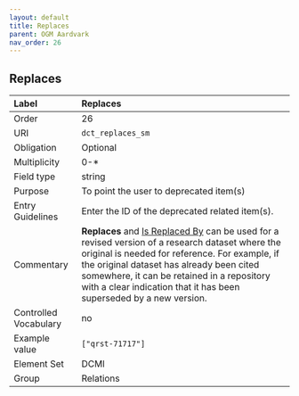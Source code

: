```yaml
---
layout: default
title: Replaces
parent: OGM Aardvark
nav_order: 26
---
```


## Replaces

| Label                 | Replaces |
|:----------------------|:---------|
| Order                 | 26 |
| URI                   | `dct_replaces_sm` |
| Obligation            | Optional |
| Multiplicity          | 0-* |
| Field type            | string |
| Purpose               | To point the user to deprecated item(s) |
| Entry Guidelines      | Enter the ID of the deprecated related item(s). |
| Commentary            | **Replaces** and [Is Replaced By](https://opengeometadata.github.io/docs/aardvarkSchema/is-replaced-by) can be used for a revised version of a research dataset where the original is needed for reference. For example, if the original dataset has already been cited somewhere, it can be retained in a repository with a clear indication that it has been superseded by a new version. |
| Controlled Vocabulary | no |
| Example value         | `["qrst-71717"]` |
| Element Set           | DCMI |
| Group                 | Relations |
